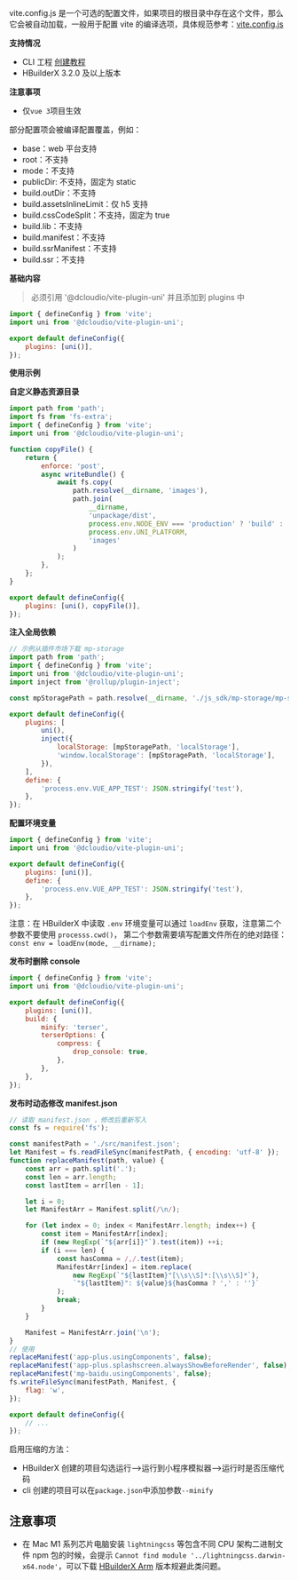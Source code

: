 vite.config.js 是一个可选的配置文件，如果项目的根目录中存在这个文件，那么它会被自动加载，一般用于配置 vite 的编译选项，具体规范参考：[vite.config.js](https://cn.vitejs.dev/)

**支持情况**

- CLI 工程 [创建教程](/quickstart-cli)
- HBuilderX 3.2.0 及以上版本

**注意事项**

- 仅`vue 3`项目生效

部分配置项会被编译配置覆盖，例如：

- base：web 平台支持
- root：不支持
- mode：不支持
- publicDir: 不支持，固定为 static
- build.outDir：不支持
- build.assetsInlineLimit：仅 h5 支持
- build.cssCodeSplit：不支持，固定为 true
- build.lib：不支持
- build.manifest：不支持
- build.ssrManifest：不支持
- build.ssr：不支持

**基础内容**

> 必须引用 '@dcloudio/vite-plugin-uni' 并且添加到 plugins 中

```js
import { defineConfig } from 'vite';
import uni from '@dcloudio/vite-plugin-uni';

export default defineConfig({
	plugins: [uni()],
});
```

**使用示例**

**自定义静态资源目录**

```js
import path from 'path';
import fs from 'fs-extra';
import { defineConfig } from 'vite';
import uni from '@dcloudio/vite-plugin-uni';

function copyFile() {
	return {
		enforce: 'post',
		async writeBundle() {
			await fs.copy(
				path.resolve(__dirname, 'images'),
				path.join(
					__dirname,
					'unpackage/dist',
					process.env.NODE_ENV === 'production' ? 'build' : 'dev',
					process.env.UNI_PLATFORM,
					'images'
				)
			);
		},
	};
}

export default defineConfig({
	plugins: [uni(), copyFile()],
});
```

**注入全局依赖**

```js
// 示例从插件市场下载 mp-storage
import path from 'path';
import { defineConfig } from 'vite';
import uni from '@dcloudio/vite-plugin-uni';
import inject from '@rollup/plugin-inject';

const mpStoragePath = path.resolve(__dirname, './js_sdk/mp-storage/mp-storage');

export default defineConfig({
	plugins: [
		uni(),
		inject({
			localStorage: [mpStoragePath, 'localStorage'],
			'window.localStorage': [mpStoragePath, 'localStorage'],
		}),
	],
	define: {
		'process.env.VUE_APP_TEST': JSON.stringify('test'),
	},
});
```

**配置环境变量**

```js
import { defineConfig } from 'vite';
import uni from '@dcloudio/vite-plugin-uni';

export default defineConfig({
	plugins: [uni()],
	define: {
		'process.env.VUE_APP_TEST': JSON.stringify('test'),
	},
});
```

注意：在 HBuilderX 中读取 `.env` 环境变量可以通过 `loadEnv` 获取，注意第二个参数不要使用 `processs.cwd()`， 第二个参数需要填写配置文件所在的绝对路径： `const env = loadEnv(mode, __dirname);`

**发布时删除 console**

```js
import { defineConfig } from 'vite';
import uni from '@dcloudio/vite-plugin-uni';

export default defineConfig({
	plugins: [uni()],
	build: {
		minify: 'terser',
		terserOptions: {
			compress: {
				drop_console: true,
			},
		},
	},
});
```

**发布时动态修改 manifest.json**

```js
// 读取 manifest.json ，修改后重新写入
const fs = require('fs');

const manifestPath = './src/manifest.json';
let Manifest = fs.readFileSync(manifestPath, { encoding: 'utf-8' });
function replaceManifest(path, value) {
	const arr = path.split('.');
	const len = arr.length;
	const lastItem = arr[len - 1];

	let i = 0;
	let ManifestArr = Manifest.split(/\n/);

	for (let index = 0; index < ManifestArr.length; index++) {
		const item = ManifestArr[index];
		if (new RegExp(`"${arr[i]}"`).test(item)) ++i;
		if (i === len) {
			const hasComma = /,/.test(item);
			ManifestArr[index] = item.replace(
				new RegExp(`"${lastItem}"[\\s\\S]*:[\\s\\S]*`),
				`"${lastItem}": ${value}${hasComma ? ',' : ''}`
			);
			break;
		}
	}

	Manifest = ManifestArr.join('\n');
}
// 使用
replaceManifest('app-plus.usingComponents', false);
replaceManifest('app-plus.splashscreen.alwaysShowBeforeRender', false);
replaceManifest('mp-baidu.usingComponents', false);
fs.writeFileSync(manifestPath, Manifest, {
	flag: 'w',
});

export default defineConfig({
	// ...
});
```

启用压缩的方法：

- HBuilderX 创建的项目勾选运行-->运行到小程序模拟器-->运行时是否压缩代码
- cli 创建的项目可以在`package.json`中添加参数`--minify`

## 注意事项

- 在 Mac M1 系列芯片电脑安装 `lightningcss` 等包含不同 CPU 架构二进制文件 npm 包的时候，会提示 `Cannot find module '../lightningcss.darwin-x64.node'`，可以下载 [HBuilderX Arm](https://www.dcloud.io/hbuilderx.html) 版本规避此类问题。

